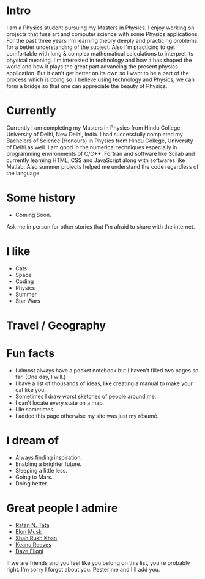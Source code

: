 
# Intro

I am a Physics student pursuing my Masters in Physics. I enjoy working on projects that fuse art and computer science with some Physics applications. For the past three years I'm learning theory deeply and practicing problems for a better understanding of the subject. Also I'm practicing to get comfortable with long & complex mathematical calculations to interpret its physical meaning. I'm interested in technology and how it has shaped the world and how it plays the great part advancing the present physics application. But it can't get better on its own so I want to be a part of the process which is doing so. I believe using technology and Physics, we can form a bridge so that one can appreciate the beauty of Physics.

# Currently

Currently I am completing my Masters in Physics from Hindu College, University of Delhi, New Delhi, India. I had successfully completed my Bachelors of Science (Honours) in Physics from Hindu College, University of Delhi as well. I am good in the numerical techniques especially in programming environments of C/C++, Fortran and software like Scilab and currently learning HTML, CSS and JavaScript along with softwares like Matlab. Also summer projects helped me understand the code regardless of the language.

# Some history

- Coming Soon.

Ask me in person for other stories that I'm afraid to share with the internet.

# I like

- Cats
- Space
- Coding
- Physics
- Summer
- Star Wars

# Travel / Geography

# Fun facts

- I almost always have a pocket notebook but I haven't filled two pages so far. (One day, I will.)
- I have a list of thousands of ideas, like creating a manual to make your cat like you.
- Sometimes I draw worst sketches of people around me.
- I can't locate every state on a map.
- I lie sometimes.
- I added this page otherwise my site was just my résumé.

# I dream of

- Always finding inspiration.
- Enabling a brighter future.
- Sleeping a little less.
- Going to Mars.
- Doing better.


# Great people I admire

- [Ratan N. Tata](https://twitter.com/rntata2000)
- [Elon Musk](https://twitter.com/elonmusk)
- [Shah Rukh Khan](https://twitter.com/iamsrk)
- [Keanu Reeves](https://en.wikipedia.org/wiki/Keanu_Reeves)
- [Dave Filoni](https://twitter.com/dave_filoni)

If we are friends and you feel like you belong on this list, you're probably right. I'm sorry I forgot about you. Pester me and I'll add you.
